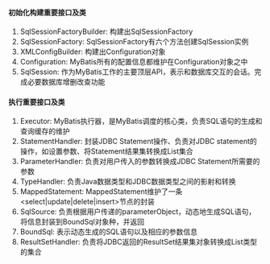 #### 初始化构建重要接口及类
1. SqlSessionFactoryBuilder: 构建出SqlSessionFactory
2. SqlSessionFactory: SqlSessionFactory有六个方法创建SqlSession实例
3. XMLConfigBuilder: 构建出Configuration对象
4. Configuration: MyBatis所有的配置信息都维护在Configuration对象之中
5. SqlSession: 作为MyBatis工作的主要顶层API，表示和数据库交互的会话。完成必要数据库增删改查功能
#### 执行重要接口及类
1. Executor: MyBatis执行器，是MyBatis调度的核心类，负责SQL语句的生成和查询缓存的维护
2. StatementHandler: 封装JDBC Statement操作、负责对JDBC statement的操作，如设置参数、将Statement结果集转换成List集合
3. ParameterHandler: 负责对用户传入的参数转换成JDBC Statement所需要的参数
4. TypeHandler: 负责Java数据类型和JDBC数据类型之间的影射和转换
5. MappedStatement: MappedStatement维护了一条<select|update|delete|insert>节点的封装
6. SqlSource: 负责根据用户传递的parameterObject，动态地生成SQL语句，将信息封装到BoundSql对象种，并返回
7. BoundSql: 表示动态生成的SQL语句以及相应的参数信息
8. ResultSetHandler: 负责将JDBC返回的ResultSet结果集对象转换成List类型的集合